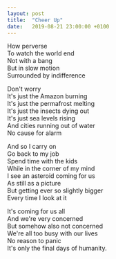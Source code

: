 ```yaml
---
layout: post
title:  "Cheer Up"
date:   2019-08-21 23:00:00 +0100
---
```

How perverse  
To watch the world end  
Not with a bang  
But in slow motion  
Surrounded by indifference  

Don't worry  
It's just the Amazon burning  
It's just the permafrost melting  
It's just the insects dying out  
It's just sea levels rising  
And cities running out of water  
No cause for alarm  

And so I carry on  
Go back to my job  
Spend time with the kids  
While in the corner of my mind  
I see an asteroid coming for us  
As still as a picture  
But getting ever so slightly bigger  
Every time I look at it  

It's coming for us all  
And we're very concerned  
But somehow also not concerned  
We're all too busy with our lives  
No reason to panic  
It's only the final days of humanity.
